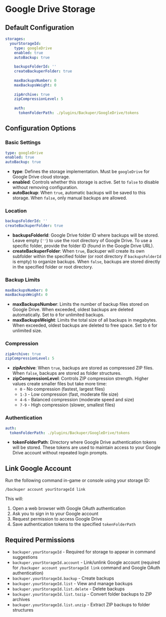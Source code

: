 # Google Drive Storage

## Default Configuration

```yaml
storages:
  yourStorageId:
    type: googleDrive
    enabled: true
    autoBackup: true
    
    backupsFolderId: ''
    createBackuperFolder: true
    
    maxBackupsNumber: 0
    maxBackupsWeight: 0
    
    zipArchive: true
    zipCompressionLevel: 5
    
    auth:
      tokenFolderPath: ./plugins/Backuper/GoogleDrive/tokens
```

## Configuration Options

### Basic Settings

```yaml
type: googleDrive
enabled: true
autoBackup: true
```

- **type**: Defines the storage implementation. Must be `googleDrive` for Google Drive cloud storage.
- **enabled**: Controls whether this storage is active. Set to `false` to disable without removing configuration.
- **autoBackup**: When `true`, automatic backups will be saved to this storage. When `false`, only manual backups are allowed.

### Location

```yaml
backupsFolderId: ''
createBackuperFolder: true
```

- **backupsFolderId**: Google Drive folder ID where backups will be stored. Leave empty (`''`) to use the root directory of Google Drive. To use a specific folder, provide the folder ID (found in the Google Drive URL).
- **createBackuperFolder**: When `true`, Backuper will create its own subfolder within the specified folder (or root directory if `backupsFolderId` is empty) to organize backups. When `false`, backups are stored directly in the specified folder or root directory.

### Backup Limits

```yaml
maxBackupsNumber: 0
maxBackupsWeight: 0
```

- **maxBackupsNumber**: Limits the number of backup files stored on Google Drive. When exceeded, oldest backups are deleted automatically. Set to `0` for unlimited backups.
- **maxBackupsWeight**: Limits the total size of all backups in megabytes. When exceeded, oldest backups are deleted to free space. Set to `0` for unlimited size.

### Compression

```yaml
zipArchive: true
zipCompressionLevel: 5
```

- **zipArchive**: When `true`, backups are stored as compressed ZIP files. When `false`, backups are stored as folder structures.
- **zipCompressionLevel**: Controls ZIP compression strength. Higher values create smaller files but take more time:
  - `0` - No compression (fastest, largest files)
  - `1-3` - Low compression (fast, moderate file size)
  - `4-6` - Balanced compression (moderate speed and size)
  - `7-9` - High compression (slower, smallest files)

### Authentication

```yaml
auth:
  tokenFolderPath: ./plugins/Backuper/GoogleDrive/tokens
```

- **tokenFolderPath**: Directory where Google Drive authentication tokens will be stored. These tokens are used to maintain access to your Google Drive account without repeated login prompts.

## Link Google Account

Run the following command in-game or console using your storage ID:
```
/backuper account yourStorageId link
```

This will:
1. Open a web browser with Google OAuth authentication
2. Ask you to sign in to your Google account
3. Request permission to access Google Drive
4. Save authentication tokens to the specified `tokenFolderPath`

## Required Permissions

- `backuper.yourStorageId` - Required for storage to appear in command suggestions
- `backuper.yourStorageId.account` - Link/unlink Google account (required for `/backuper account yourStorageId link` command and Google OAuth authentication)
- `backuper.yourStorageId.backup` - Create backups
- `backuper.yourStorageId.list` - View and manage backups
- `backuper.yourStorageId.list.delete` - Delete backups
- `backuper.yourStorageId.list.tozip` - Convert folder backups to ZIP archives
- `backuper.yourStorageId.list.unzip` - Extract ZIP backups to folder structures
